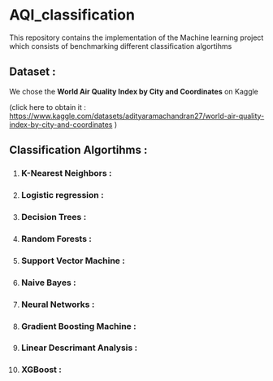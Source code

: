 # AQI_classification
This repository contains the implementation of the Machine learning project which consists of benchmarking different classification algortihms


## Dataset : 
We chose the **World Air Quality Index by City and Coordinates** on Kaggle

(click here to obtain it :
 <https://www.kaggle.com/datasets/adityaramachandran27/world-air-quality-index-by-city-and-coordinates> 
 )


## Classification Algortihms :

1. ### K-Nearest Neighbors :
2. ### Logistic regression : 
3. ### Decision Trees : 
4. ### Random Forests : 
5. ### Support Vector Machine : 
6. ### Naive Bayes : 
7. ### Neural Networks : 
8. ### Gradient Boosting Machine : 
9. ### Linear Descrimant Analysis : 
10. ### XGBoost :


